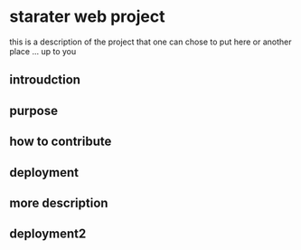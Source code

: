 # starater web project
this is a description of the project that one can chose to put here or another place ... up to you

## introudction
## purpose
## how to contribute
## deployment
## more description
## deployment2